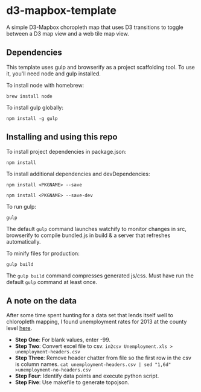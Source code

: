 d3-mapbox-template
===========================
A simple D3-Mapbox choropleth map that uses D3 transitions to toggle between a D3 map view and a web tile map view.

## Dependencies
This template uses gulp and browserify as a project scaffolding tool. To use it, you'll need node and gulp installed.

To install node with homebrew:
````
brew install node
````
To install gulp globally:
````
npm install -g gulp
````

## Installing and using this repo
To install project dependencies in package.json:
````
npm install
````

To install additional dependencies and devDependencies:
````
npm install <PKGNAME> --save
````
````
npm install <PKGNAME> --save-dev
````

To run gulp:
````
gulp
````
The default `gulp` command launches watchify to monitor changes in src, browserify to compile bundled.js in build & a server that refreshes automatically.

To minify files for production:
````
gulp build
````
The `gulp build` command compresses generated js/css. Must have run the default `gulp` command at least once.

## A note on the data

After some time spent hunting for a data set that lends itself well to chloropleth mapping, I found unemployment rates for 2013 at the county level [here](http://www.ers.usda.gov/data-products/county-level-data-sets/download-data.aspx).

* **Step One**: For blank values, enter -99.	
* **Step Two**: Convert excel file to csv. `in2csv Unemployment.xls > unemployment-headers.csv`
* **Step Three**: Remove header chatter from file so the first row in the csv is column names. `cat unemployment-headers.csv | sed "1,6d" >unemployment-no-headers.csv`
* **Step Four**: Identify data points and execute python script.
* **Step Five**: Use makefile to generate topojson.

